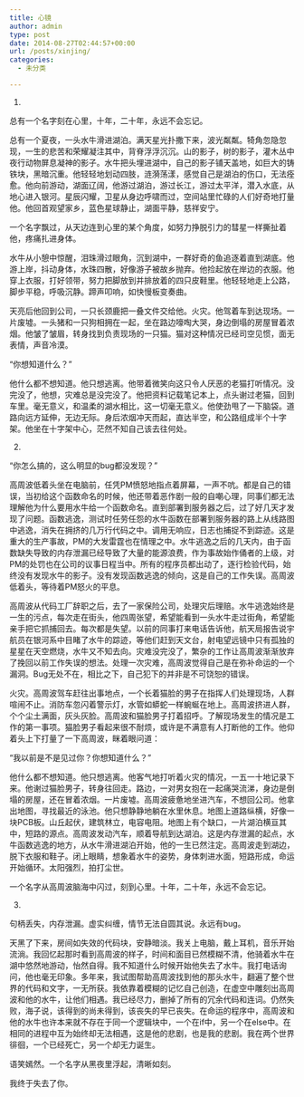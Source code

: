 ```yaml
---
title: 心镜
author: admin
type: post
date: 2014-08-27T02:44:57+00:00
url: /posts/xinjing/
categories:
  - 未分类

---
```

1.
  
总有一个名字刻在心里，十年，二十年，永远不会忘记。

总有一个夏夜，一头水牛滑进湖泊。满天星光扑撒下来，波光粼粼。犄角忽隐忽现，一生的悲苦和荣耀凝注其中，背脊浮浮沉沉。山的影子，树的影子，灌木丛中夜行动物屏息凝神的影子。水牛把头埋进湖中，自己的影子铺天盖地，如巨大的铸铁块，黑暗沉重。他轻轻地划动四肢，涟漪荡漾，感觉自己是湖泊的伤口，无法痊愈。他向前游动，湖面辽阔，他游过湖泊，游过长江，游过太平洋，潜入水底，从地心进入银河。星辰闪耀，卫星从身边呼啸而过，空间站里忙碌的人们好奇地打量他。他回首观望家乡，蓝色星球静止，湖面平静，慈祥安宁。

一个名字飘过，从天边连到心里的某个角度，如努力挣脱引力的彗星一样撕扯着他，疼痛扎进身体。

水牛从小憩中惊醒，泪珠滑过眼角，沉到湖中，一群好奇的鱼追逐着直到湖底。他游上岸，抖动身体，水珠四散，好像游子被故乡抛弃。他捡起放在岸边的衣服。他穿上衣服，打好领带，努力把脚放到并排放着的四只皮鞋里。他轻轻地走上公路，脚步平稳，呼吸沉静。蹄声叩响，如快慢板变奏曲。

天亮后他回到公司，一只长颈鹿把一叠文件交给他。火灾。他驾着车到达现场。一片废墟。一头猪和一只狗相拥在一起，坐在路边嚎啕大哭，身边倒塌的房屋冒着浓烟。他皱了皱眉，转身找到负责现场的一只猫。猫对这种情况已经司空见惯，面无表情，声音冷漠。

“你想知道什么？”

他什么都不想知道。他只想逃离。他带着微笑向这只令人厌恶的老猫打听情况。没完没了，他想，灾难总是没完没了。他把资料记载笔记本上，点头谢过老猫，回到车里。毫无意义，和温柔的湖水相比，这一切毫无意义。他使劲甩了一下脑袋。道路向远方延伸，无边无际。身后浓烟冲天而起，直达半空，和公路组成半个十字架。他坐在十字架中心，茫然不知自己该去往何处。

2.
  
“你怎么搞的，这么明显的bug都没发现？”

高周波低着头坐在电脑前，任凭PM愤怒地指点着屏幕，一声不吭。都是自己的错误，当初给这个函数命名的时候，他还带着恶作剧一般的自嘲心理，同事们都无法理解他为什么要用水牛给一个函数命名。直到部署到服务器之后，过了好几天才发现了问题。函数逃逸，测试时任劳任怨的水牛函数在部署到服务器的路上从线路图中逃逸，消失在拥挤的几万行代码之中。调用无响应，日志也捕捉不到踪迹。这是重大的生产事故，PM的大发雷霆也在情理之中。水牛逃逸之后的几天内，由于函数缺失导致的内存泄漏已经导致了大量的能源浪费，作为事故始作俑者的上级，对PM的处罚也在公司的议事日程当中。所有的程序员都出动了，逐行检验代码，始终没有发现水牛的影子。没有发现函数逃逸的倾向，这是自己的工作失误。高周波低着头，等待着PM怒火的平息。

高周波从代码工厂辞职之后，去了一家保险公司，处理灾后理赔。水牛逃逸始终是一生的污点，每次走在街头，他四周张望，希望能看到一头水牛走过街角，希望能亲手把它抓捕回去。每次都是失望。以前的同事打来电话告诉他，航天局报告说宇航员在银河系中目睹了水牛的踪迹，等他们赶到天文台，射电望远镜中只有孤独的星星在天空燃烧，水牛又不知去向。灾难没完没了，繁杂的工作让高周波渐渐放弃了挽回以前工作失误的想法。处理一次灾难，高周波觉得自己是在弥补命运的一个漏洞。Bug无处不在，相比之下，自己犯下的并非是不可饶恕的错误。

火灾。高周波驾车赶往出事地点，一个长着猫脸的男子在指挥人们处理现场，人群喧闹不止。消防车忽闪着警示灯，水管如蟒蛇一样蜿蜒在地上。高周波挤进人群，个个尘土满面，灰头灰脸。高周波和猫脸男子打着招呼。了解现场发生的情况是工作的第一事项。猫脸男子看起来很不耐烦，或许是不满意有人打断他的工作。他仰着头上下打量了一下高周波，眯着眼问道：

“我以前是不是见过你？你想知道什么？”

他什么都不想知道。他只想逃离。他客气地打听着火灾的情况，一五一十地记录下来。他谢过猫脸男子，转身往回走。路边，一对男女抱在一起痛哭流涕，身边是倒塌的房屋，还在冒着浓烟。一片废墟。高周波疲惫地坐进汽车，不想回公司。他拿出地图，寻找最近的泳池。他只想静静地躺在水里休息。地图上道路纵横，好像一块PCB板。山丘起伏，建筑林立，电容电阻。地图上有个缺口，一片湖泊横亘其中，短路的源点。高周波发动汽车，顺着导航到达湖泊。这是内存泄漏的起点，水牛函数逃逸的地方，从水牛滑进湖泊开始，他的一生已然注定。高周波走到湖边，脱下衣服和鞋子。闭上眼睛，想象着水牛的姿势，身体刺进水面，短路形成，命运开始循环。太阳强烈，拍打尘世。

一个名字从高周波脑海中闪过，刻到心里。十年，二十年，永远不会忘记。

3.
  
句柄丢失，内存泄漏。虚实纠缠，情节无法自圆其说。永远有bug。

天黑了下来，房间如失效的代码块，安静暗淡。我关上电脑，戴上耳机，音乐开始流淌。我回忆起那时看到高周波的样子，时间和面目已然模糊不清，他骑着水牛在湖中悠然地游动，怡然自得。我不知道什么时候开始他失去了水牛。我打电话询问，他也毫无印象。多年来，我试图帮助高周波找到他的那头水牛，翻遍了整个世界的代码和文字，一无所获。我依靠着模糊的记忆自己创造，在虚空中雕刻出高周波和他的水牛，让他们相遇。我已经尽力，删掉了所有的冗余代码和连词。仍然失败，海子说，该得到的尚未得到，该丧失的早已丧失。在命运的程序中，高周波和他的水牛也许本来就不存在于同一个逻辑块中，一个在if中，另一个在else中。在相同的进程中互为始终却无法相遇，这是他的悲剧，也是我的悲剧。我在两个世界徘徊，一个已经死亡，另一个却无力诞生。

语笑嫣然。一个名字从黑夜里浮起，清晰如刻。

我终于失去了你。